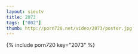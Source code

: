 ```yaml
--- 
layout: sieutv
title: 2073
tags: ["002"]
thumb: http://porn720.net/video/2073/poster.jpg
---
```

{% include porn720 key="2073" %} 
